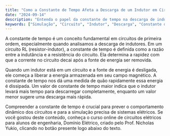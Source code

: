```yaml
---
title: "Como a Constante de Tempo Afeta a Descarga de um Indutor em Circuitos de Primeira Ordem?"
date: "2024-09-14"
description: "Entenda o papel da constante de tempo na descarga de indutores em circuitos de primeira ordem."
keywords: ["Simulação", "Circuito", "Indutor", "Descarga", "Constante de Tempo"]
---
```


A constante de tempo é um conceito fundamental em circuitos de primeira ordem, especialmente quando analisamos a descarga de indutores. Em um circuito RL (resistor-indutor), a constante de tempo é definida como a razão entre a indutância e a resistência do circuito. Ela determina a rapidez com que a corrente no circuito decai após a fonte de energia ser removida.

Quando um indutor está em um circuito e a fonte de energia é desligada, ele começa a liberar a energia armazenada em seu campo magnético. A constante de tempo nos dá uma medida de quão rapidamente essa energia é dissipada. Um valor de constante de tempo maior indica que o indutor levará mais tempo para descarregar completamente, enquanto um valor menor sugere uma descarga mais rápida.

Compreender a constante de tempo é crucial para prever o comportamento dinâmico dos circuitos e para a simulação precisa de sistemas elétricos. Se você gostou deste conteúdo, conheça o curso online de circuitos elétricos para alunos de engenharia, Domínio Elétrico, criado pelo Prof. Nicholas Yukio, clicando no botão presente logo abaixo do texto.